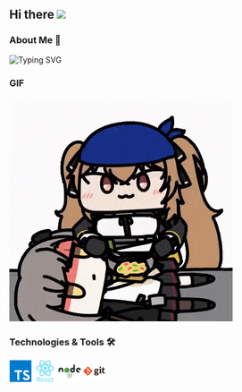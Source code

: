 ## Hi there <img src="https://media.giphy.com/media/hvRJCLFzcasrR4ia7z/giphy.gif" width="25px">


### About Me 🚀
![Typing SVG](https://readme-typing-svg.herokuapp.com?font=Fira+Code&pause=1000&width=435&lines=Full+Stack+Developer;Always+learning+new+things)

### GIF
![GIF](./gif/9uw0qxjreyqe1.gif)

<!-- ### My Stats 📊
![GitHub Stats](https://github-readme-stats.vercel.app/api?username=tranbinhminh1403&show_icons=true&theme=radical) -->

### Technologies & Tools 🛠️
<p align="left">
<img src="https://raw.githubusercontent.com/devicons/devicon/master/icons/typescript/typescript-original.svg" alt="javascript" width="40" height="40"/>
<img src="https://raw.githubusercontent.com/devicons/devicon/master/icons/react/react-original-wordmark.svg" alt="react" width="40" height="40"/>
<img src="https://raw.githubusercontent.com/devicons/devicon/master/icons/nodejs/nodejs-original-wordmark.svg" alt="nodejs" width="40" height="40"/>

<img src="https://raw.githubusercontent.com/devicons/devicon/master/icons/git/git-original-wordmark.svg" alt="git" width="40" height="40"/>
</p>

<!-- ### Connect with me 🤝
[![LinkedIn](https://img.shields.io/badge/-LinkedIn-blue?style=flat-square&logo=Linkedin&logoColor=white&link=YOUR_LINKEDIN_URL)](YOUR_LINKEDIN_URL) -->
